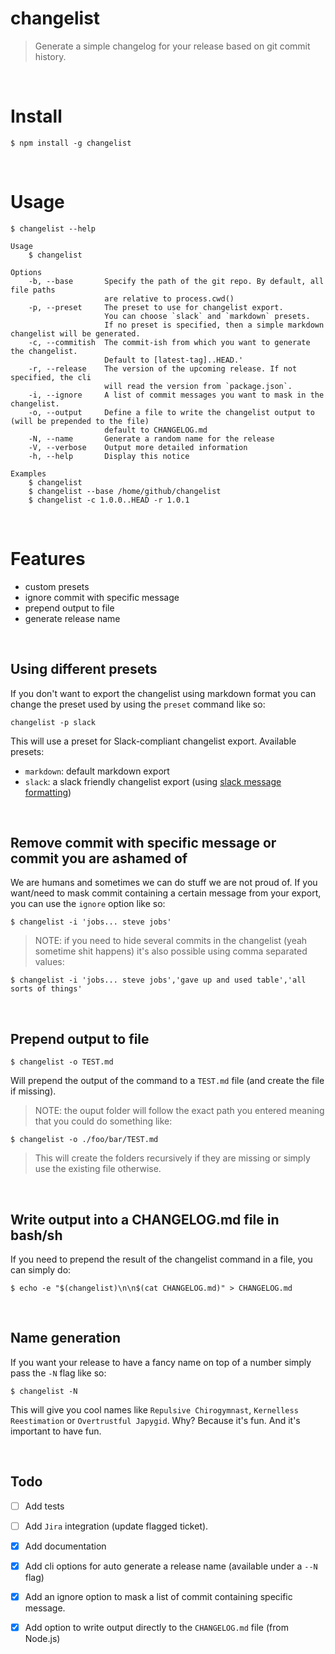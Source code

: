 # changelist

> Generate a simple changelog for your release based on git commit history.

&nbsp;
# Install

```
$ npm install -g changelist
```

&nbsp;
# Usage

```
$ changelist --help

Usage
    $ changelist

Options
    -b, --base       Specify the path of the git repo. By default, all file paths
                     are relative to process.cwd()
    -p, --preset     The preset to use for changelist export.
                     You can choose `slack` and `markdown` presets.
                     If no preset is specified, then a simple markdown changelist will be generated.
    -c, --commitish  The commit-ish from which you want to generate the changelist.
                     Default to [latest-tag]..HEAD.'
    -r, --release    The version of the upcoming release. If not specified, the cli
                     will read the version from `package.json`.
    -i, --ignore     A list of commit messages you want to mask in the changelist.
    -o, --output     Define a file to write the changelist output to (will be prepended to the file)
                     default to CHANGELOG.md
    -N, --name       Generate a random name for the release
    -V, --verbose    Output more detailed information
    -h, --help       Display this notice

Examples
    $ changelist
    $ changelist --base /home/github/changelist
    $ changelist -c 1.0.0..HEAD -r 1.0.1
```

&nbsp;
# Features

- custom presets
- ignore commit with specific message
- prepend output to file
- generate release name

&nbsp;
## Using different presets

If you don't want to export the changelist using markdown format you can change the preset used by using the `preset` command like so:
```
changelist -p slack
```
This will use a preset for Slack-compliant changelist export.
Available presets:
- `markdown`: default markdown export
- `slack`: a slack friendly changelist export (using [slack message formatting](https://get.slack.help/hc/en-us/articles/202288908-Format-your-messages))

&nbsp;

## Remove commit with specific message or commit you are ashamed of

We are humans and sometimes we can do stuff we are not proud of. If you want/need to mask commit containing a certain message from your export, you can use the `ignore` option like so:

```
$ changelist -i 'jobs... steve jobs'
```

> NOTE: if you need to hide several commits in the changelist (yeah sometime shit happens) it's also possible using comma separated values:

```
$ changelist -i 'jobs... steve jobs','gave up and used table','all sorts of things'
```

&nbsp;

## Prepend output to file

```
$ changelist -o TEST.md
```

Will prepend the output of the command to a `TEST.md` file (and create the file if missing).

> NOTE: the ouput folder will follow the exact path you entered meaning that you could do something like:

```
$ changelist -o ./foo/bar/TEST.md
```

> This will create the folders recursively if they are missing or simply use the existing file otherwise.

&nbsp;
## Write output into a CHANGELOG.md file in bash/sh

If you need to prepend the result of the changelist command in a file, you can simply do:

```
$ echo -e "$(changelist)\n\n$(cat CHANGELOG.md)" > CHANGELOG.md
```

&nbsp;
## Name generation

If you want your release to have a fancy name on top of a number simply pass the `-N` flag like so:
```
$ changelist -N
```
This will give you cool names like `Repulsive Chirogymnast`, `Kernelless Reestimation` or `Overtrustful Japygid`.
Why? Because it's fun. And it's important to have fun.

&nbsp;
## Todo
- [ ] Add tests
- [ ] Add `Jira` integration (update flagged ticket).
- [x] Add documentation
- [x] Add cli options for auto generate a release name (available under a `--N` flag)
- [x] Add an ignore option to mask a list of commit containing specific message.
- [x] Add option to write output directly to the `CHANGELOG.md` file (from Node.js)

